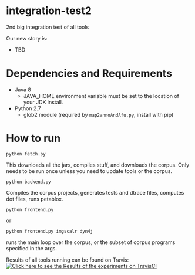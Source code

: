 # integration-test2
2nd big integration test of all tools

Our new story is:
- TBD

# Dependencies and Requirements

- Java 8
  - JAVA_HOME environment variable must be set to the location of your JDK install.
- Python 2.7
  - glob2 module (required by `map2annoAndAfu.py`, install with pip)

# How to run
    
    python fetch.py

This downloads all the jars, compiles stuff, and downloads the corpus. Only needs to be run once unless you need to update tools or the corpus.

    python backend.py

Compiles the corpus projects, generates tests and dtrace files, computes dot files, runs petablox.

    python frontend.py

or

    python frontend.py imgscalr dyn4j

runs the main loop over the corpus, or the subset of corpus programs specified in the args.


Results of all tools running can be found on Travis:
[![Click here to see the Results of the experiments on TravisCI](https://travis-ci.org/aas-integration/integration-test.svg?branch=master)](https://travis-ci.org/aas-integration/integration-test)
